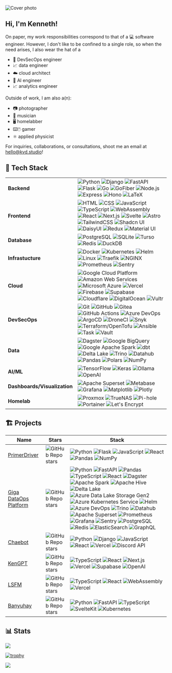 ![Cover photo](https://res.cloudinary.com/kdphotography-assets/image/upload/c_fill,ar_2.39,r_6/v1/kdphotography/portfolio/static/portfolio/media-private/latest/20190407_1.jpg)

## Hi, I'm Kenneth!

On paper, my work responsibilities correspond to that of a 💻 software engineer. However, I don't like to be confined to
a single role, so when the need arises, I also wear the hat of a

- 🗼 DevSecOps engineer
- 📈 data engineer
- ☁️ cloud architect
- 🤖 AI engineer
- 📈 analytics engineer

Outside of work, I am also a(n):

- 📷 photographer
- 🎸 musician
- 🖥️ homelabber
- ⌨️🖱️ gamer
- ⚛ applied physicist

For inquiries, collaborations, or consultations, shoot me an email at hello@kvd.studio!

## 🚀 Tech Stack

<table>
  <tr>
    <td><b>Backend</b></td>
    <td>
      <img src="https://img.shields.io/badge/python-1e1e2e?style=for-the-badge&logo=python" alt="Python" />
      <img src="https://img.shields.io/badge/django-1e1e2e?style=for-the-badge&logo=django" alt="Django" />
      <img src="https://img.shields.io/badge/fastapi-1e1e2e?style=for-the-badge&logo=fastapi" alt="FastAPI" />
      <img src="https://img.shields.io/badge/flask-1e1e2e?style=for-the-badge&logo=flask" alt="Flask" />
      <img src="https://img.shields.io/badge/go-1e1e2e?style=for-the-badge&logo=go" alt="Go" />
      <img src="https://img.shields.io/badge/fiber-1e1e2e?style=for-the-badge&logo=go" alt="GoFiber" />
      <img src="https://img.shields.io/badge/node.js-1e1e2e?style=for-the-badge&logo=nodedotjs" alt="Node.js" />
      <img src="https://img.shields.io/badge/express-1e1e2e?style=for-the-badge&logo=express" alt="Express" />
      <img src="https://img.shields.io/badge/hono-1e1e2e?style=for-the-badge&logo=hono" alt="Hono" />
      <img src="https://img.shields.io/badge/latex-1e1e2e?style=for-the-badge&logo=latex" alt="LaTeX" />
    </td>
  </tr>
  <tr>
    <td><b>Frontend</b></td>
    <td>
      <img src="https://img.shields.io/badge/html-1e1e2e?style=for-the-badge&logo=html5" alt="HTML" />
      <img src="https://img.shields.io/badge/css3-1e1e2e?style=for-the-badge&logo=css3" alt="CSS" />
      <img src="https://img.shields.io/badge/javascript-1e1e2e?style=for-the-badge&logo=javascript" alt="JavaScript" />
      <img src="https://img.shields.io/badge/typescript-1e1e2e?style=for-the-badge&logo=typescript" alt="TypeScript" />
      <img src="https://img.shields.io/badge/webassembly-1e1e2e?style=for-the-badge&logo=webassembly" alt="WebAssembly" />
      <img src="https://img.shields.io/badge/react-1e1e2e?style=for-the-badge&logo=react" alt="React" />
      <img src="https://img.shields.io/badge/next.js-1e1e2e?style=for-the-badge&logo=nextdotjs" alt="Next.js" />
      <img src="https://img.shields.io/badge/svelte-1e1e2e?style=for-the-badge&logo=svelte" alt="Svelte" />
      <img src="https://img.shields.io/badge/astro-1e1e2e?style=for-the-badge&logo=astro" alt="Astro" />
      <img src="https://img.shields.io/badge/tailwindcss-1e1e2e?style=for-the-badge&logo=tailwindcss" alt="TailwindCSS" />
      <img src="https://img.shields.io/badge/shadcn%2Fui-1e1e2e?style=for-the-badge&logo=shadcnui" alt="Shadcn UI" />
      <img src="https://img.shields.io/badge/daisyui-1e1e2e?style=for-the-badge&logo=daisyui" alt="DaisyUI" />
      <img src="https://img.shields.io/badge/redux-1e1e2e?style=for-the-badge&logo=redux" alt="Redux" />
      <img src="https://img.shields.io/badge/mui-1e1e2e?style=for-the-badge&logo=mui" alt="Material UI" />
    </td>
  </tr>
  <tr>
    <td><b>Database</b></td>
    <td>
      <img src="https://img.shields.io/badge/postgresql-1e1e2e?style=for-the-badge&logo=postgresql" alt="PostgreSQL" />
      <img src="https://img.shields.io/badge/sqlite-1e1e2e?style=for-the-badge&logo=sqlite" alt="SQLite" />
      <img src="https://img.shields.io/badge/turso-1e1e2e?style=for-the-badge&logo=turso" alt="Turso" />
      <img src="https://img.shields.io/badge/redis-1e1e2e?style=for-the-badge&logo=redis" alt="Redis" />
      <img src="https://img.shields.io/badge/duckdb-1e1e2e?style=for-the-badge&logo=duckdb" alt="DuckDB" />
    </td>
  </tr>
  <tr>
    <td><b>Infrastucture</b></td>
    <td>
      <img src="https://img.shields.io/badge/docker-1e1e2e?style=for-the-badge&logo=docker" alt="Docker" />
      <img src="https://img.shields.io/badge/k8s-1e1e2e?style=for-the-badge&logo=kubernetes" alt="Kubernetes" />
      <img src="https://img.shields.io/badge/helm-1e1e2e?style=for-the-badge&logo=helm" alt="Helm" />
      <img src="https://img.shields.io/badge/linux-1e1e2e?style=for-the-badge&logo=linux" alt="Linux" />
      <img src="https://img.shields.io/badge/traefik-1e1e2e?style=for-the-badge&logo=traefikproxy" alt="Traefik" />
      <img src="https://img.shields.io/badge/nginx-1e1e2e?style=for-the-badge&logo=nginx" alt="NGINX" />
      <img src="https://img.shields.io/badge/prometheus-1e1e2e?style=for-the-badge&logo=prometheus" alt="Prometheus" />
      <img src="https://img.shields.io/badge/sentry-1e1e2e?style=for-the-badge&logo=sentry" alt="Sentry" />
    </td>
  </tr>
  <tr>
    <td><b>Cloud</b></td>
    <td>
      <img src="https://img.shields.io/badge/GCP-1e1e2e?style=for-the-badge&logo=googlecloud" alt="Google Cloud Platform" />
      <img src="https://img.shields.io/badge/AWS-1e1e2e?style=for-the-badge&logo=amazonwebservices" alt="Amazon Web Services" />
      <img src="https://img.shields.io/badge/Azure-1e1e2e?style=for-the-badge&logo=azure" alt="Microsoft Azure" />
      <img src="https://img.shields.io/badge/Vercel-1e1e2e?style=for-the-badge&logo=vercel" alt="Vercel" />
      <img src="https://img.shields.io/badge/firebase-1e1e2e?style=for-the-badge&logo=firebase" alt="Firebase" />
      <img src="https://img.shields.io/badge/supabase-1e1e2e?style=for-the-badge&logo=supabase" alt="Supabase" />
      <img src="https://img.shields.io/badge/cloudflare-1e1e2e?style=for-the-badge&logo=cloudflare" alt="Cloudflare" />
      <img src="https://img.shields.io/badge/digitalocean-1e1e2e?style=for-the-badge&logo=digitalocean" alt="DigitalOcean" />
      <img src="https://img.shields.io/badge/vultr-1e1e2e?style=for-the-badge&logo=vultr" alt="Vultr" />
    </td>
  </tr>
  <tr>
    <td><b>DevSecOps</b></td>
    <td>
      <img src="https://img.shields.io/badge/git-1e1e2e?style=for-the-badge&logo=git" alt="Git" />
      <img src="https://img.shields.io/badge/github-1e1e2e?style=for-the-badge&logo=github" alt="GitHub" />
      <img src="https://img.shields.io/badge/gitea-1e1e2e?style=for-the-badge&logo=gitea" alt="Gitea" />
      <img src="https://img.shields.io/badge/github%20actions-1e1e2e?style=for-the-badge&logo=githubactions" alt="GitHub Actions" />
      <img src="https://img.shields.io/badge/azure%20devops-1e1e2e?style=for-the-badge&logo=azure" alt="Azure DevOps" />
      <img src="https://img.shields.io/badge/argocd-1e1e2e?style=for-the-badge&logo=argo" alt="ArgoCD" />
      <img src="https://img.shields.io/badge/droneci-1e1e2e?style=for-the-badge&logo=drone" alt="DroneCI" />
      <img src="https://img.shields.io/badge/snyk-1e1e2e?style=for-the-badge&logo=snyk" alt="Snyk" />
      <img src="https://img.shields.io/badge/terraform-1e1e2e?style=for-the-badge&logo=terraform" alt="Terraform/OpenTofu" />
      <img src="https://img.shields.io/badge/ansible-1e1e2e?style=for-the-badge&logo=ansible" alt="Ansible" />
      <img src="https://img.shields.io/badge/task-1e1e2e?style=for-the-badge&logo=task" alt="Task" />
      <img src="https://img.shields.io/badge/vault-1e1e2e?style=for-the-badge&logo=vault" alt="Vault" />
    </td>
  </tr>
  <tr>
    <td><b>Data</b></td>
    <td>
      <img src="https://img.shields.io/badge/dagster-1e1e2e?style=for-the-badge&logo=dagster" alt="Dagster" />
      <img src="https://img.shields.io/badge/bigquery-1e1e2e?style=for-the-badge&logo=googlebigquery" alt="Google BigQuery" />
      <img src="https://img.shields.io/badge/spark-1e1e2e?style=for-the-badge&logo=apachespark" alt="Google Apache Spark" />
      <img src="https://img.shields.io/badge/dbt-1e1e2e?style=for-the-badge&logo=dbt" alt="dbt" />
      <img src="https://img.shields.io/badge/delta%20lake-1e1e2e?style=for-the-badge&logo=deltalake" alt="Delta Lake" />
      <img src="https://img.shields.io/badge/trino-1e1e2e?style=for-the-badge&logo=trino" alt="Trino" />
      <img src="https://img.shields.io/badge/datahub-1e1e2e?style=for-the-badge&logo=datahub" alt="Datahub" />
      <img src="https://img.shields.io/badge/pandas-1e1e2e?style=for-the-badge&logo=pandas" alt="Pandas" />
      <img src="https://img.shields.io/badge/polars-1e1e2e?style=for-the-badge&logo=polars" alt="Polars" />
      <img src="https://img.shields.io/badge/numpy-1e1e2e?style=for-the-badge&logo=numpy" alt="NumPy" />
    </td>
  </tr>
  <tr>
    <td><b>AI/ML</b></td>
    <td>
      <img src="https://img.shields.io/badge/tensorflow-1e1e2e?style=for-the-badge&logo=tensorflow" alt="TensorFlow" />
      <img src="https://img.shields.io/badge/keras-1e1e2e?style=for-the-badge&logo=keras" alt="Keras" />
      <img src="https://img.shields.io/badge/ollama-1e1e2e?style=for-the-badge&logo=ollama" alt="Ollama" />
      <img src="https://img.shields.io/badge/openai-1e1e2e?style=for-the-badge&logo=openai" alt="OpenAI" />
    </td>
  </tr>
  <tr>
    <td><b>Dashboards/Visualization</b></td>
    <td>
      <img src="https://img.shields.io/badge/apache%20superset-1e1e2e?style=for-the-badge&logo=apachesuperset" alt="Apache Superset" />
      <img src="https://img.shields.io/badge/metabase-1e1e2e?style=for-the-badge&logo=metabase" alt="Metabase" />
      <img src="https://img.shields.io/badge/grafana-1e1e2e?style=for-the-badge&logo=grafana" alt="Grafana" />
      <img src="https://img.shields.io/badge/matplotlib-1e1e2e?style=for-the-badge&logo=matplotlib" alt="Matplotlib" />
      <img src="https://img.shields.io/badge/plotly-1e1e2e?style=for-the-badge&logo=plotly" alt="Plotly" />
    </td>
  </tr>
  <tr>
    <td><b>Homelab</b></td>
    <td>
      <img src="https://img.shields.io/badge/proxmox-1e1e2e?style=for-the-badge&logo=proxmox" alt="Proxmox" />
      <img src="https://img.shields.io/badge/truenas-1e1e2e?style=for-the-badge&logo=truenas" alt="TrueNAS" />
      <img src="https://img.shields.io/badge/pihole-1e1e2e?style=for-the-badge&logo=pihole" alt="Pi-hole" />
      <img src="https://img.shields.io/badge/portainer-1e1e2e?style=for-the-badge&logo=portainer" alt="Portainer" />
      <img src="https://img.shields.io/badge/let's%20encrypt-1e1e2e?style=for-the-badge&logo=letsencrypt" alt="Let's Encrypt" />
    </td>
  </tr>
</table>

## 🏗 Projects

<table>
  <thead>
    <tr>
      <th>Name</th>
      <th>Stars</th>
      <th>Stack</th>
    </tr>
  </thead>
  <tbody>
    <tr>
      <td>
        <a href="https://github.com/kvdomingo/primerdriver">PrimerDriver</a>
      </td>
      <td>
        <img alt="GitHub Repo stars" src="https://img.shields.io/github/stars/kvdomingo/primerdriver?style=for-the-badge&labelColor=1e1e2e">
      </td>
      <td>
        <img src="https://img.shields.io/badge/python-1e1e2e?style=for-the-badge&logo=python" alt="Python" />
        <img src="https://img.shields.io/badge/flask-1e1e2e?style=for-the-badge&logo=flask" alt="Flask" />
        <img src="https://img.shields.io/badge/javascript-1e1e2e?style=for-the-badge&logo=javascript" alt="JavaScript" />
        <img src="https://img.shields.io/badge/react-1e1e2e?style=for-the-badge&logo=react" alt="React" />
        <img src="https://img.shields.io/badge/pandas-1e1e2e?style=for-the-badge&logo=pandas" alt="Pandas" />
        <img src="https://img.shields.io/badge/numpy-1e1e2e?style=for-the-badge&logo=numpy" alt="NumPy" />
      </td>
    </tr>
    <tr>
      <td>
        <a href="https://github.com/unicef/giga-data-ingestion">Giga DataOps Platform</a>
      </td>
      <td>
        <img alt="GitHub Repo stars" src="https://img.shields.io/github/stars/unicef/giga-data-ingestion?style=for-the-badge&labelColor=1e1e2e">
      </td>
      <td>
        <img src="https://img.shields.io/badge/python-1e1e2e?style=for-the-badge&logo=python" alt="Python" />
        <img src="https://img.shields.io/badge/fastapi-1e1e2e?style=for-the-badge&logo=fastapi" alt="FastAPI" />
        <img src="https://img.shields.io/badge/pandas-1e1e2e?style=for-the-badge&logo=pandas" alt="Pandas" />
        <img src="https://img.shields.io/badge/typescript-1e1e2e?style=for-the-badge&logo=typescript" alt="TypeScript" />
        <img src="https://img.shields.io/badge/react-1e1e2e?style=for-the-badge&logo=react" alt="React" />
        <img src="https://img.shields.io/badge/dagster-1e1e2e?style=for-the-badge&logo=dagster" alt="Dagster" />
        <img src="https://img.shields.io/badge/spark-1e1e2e?style=for-the-badge&logo=apachespark" alt="Apache Spark" />
        <img src="https://img.shields.io/badge/hive%20metastore-1e1e2e?style=for-the-badge&logo=apachehive" alt="Apache Hive" />
        <img src="https://img.shields.io/badge/delta%20lake-1e1e2e?style=for-the-badge&logo=deltalake" alt="Delta Lake" />
        <img src="https://img.shields.io/badge/azure%20data%20lake%20storage-1e1e2e?style=for-the-badge&logo=azure" alt="Azure Data Lake Storage Gen2" />
        <img src="https://img.shields.io/badge/azure%20kubernetes%20service-1e1e2e?style=for-the-badge&logo=kubernetes" alt="Azure Kubernetes Service" />
        <img src="https://img.shields.io/badge/helm-1e1e2e?style=for-the-badge&logo=helm" alt="Helm" />
        <img src="https://img.shields.io/badge/azure%20devops-1e1e2e?style=for-the-badge&logo=azure" alt="Azure DevOps" />
        <img src="https://img.shields.io/badge/trino-1e1e2e?style=for-the-badge&logo=trino" alt="Trino" />
        <img src="https://img.shields.io/badge/datahub-1e1e2e?style=for-the-badge&logo=datahub" alt="Datahub" />
        <img src="https://img.shields.io/badge/superset-1e1e2e?style=for-the-badge&logo=apachesuperset" alt="Apache Superset" />
        <img src="https://img.shields.io/badge/prometheus-1e1e2e?style=for-the-badge&logo=prometheus" alt="Prometheus" />
        <img src="https://img.shields.io/badge/grafana-1e1e2e?style=for-the-badge&logo=grafana" alt="Grafana" />
        <img src="https://img.shields.io/badge/sentry-1e1e2e?style=for-the-badge&logo=sentry" alt="Sentry" />
        <img src="https://img.shields.io/badge/postgresql-1e1e2e?style=for-the-badge&logo=postgresql" alt="PostgreSQL" />
        <img src="https://img.shields.io/badge/redis-1e1e2e?style=for-the-badge&logo=redis" alt="Redis" />
        <img src="https://img.shields.io/badge/elasticsearch-1e1e2e?style=for-the-badge&logo=elasticsearch" alt="ElasticSearch" />
        <img src="https://img.shields.io/badge/graphql-1e1e2e?style=for-the-badge&logo=graphql" alt="GraphQL" />
      </td>
    </tr>
    <tr>
      <td>
        <a href="https://github.com/kvdomingo/chaebot">Chaebot</a>
      </td>
      <td>
        <img alt="GitHub Repo stars" src="https://img.shields.io/github/stars/kvdomingo/chaebot?style=for-the-badge&labelColor=1e1e2e">
      </td>
      <td>
        <img src="https://img.shields.io/badge/python-1e1e2e?style=for-the-badge&logo=python" alt="Python" />
        <img src="https://img.shields.io/badge/django-1e1e2e?style=for-the-badge&logo=django" alt="Django" />
        <img src="https://img.shields.io/badge/javascript-1e1e2e?style=for-the-badge&logo=javascript" alt="JavaScript" />
        <img src="https://img.shields.io/badge/react-1e1e2e?style=for-the-badge&logo=react" alt="React" />
        <img src="https://img.shields.io/badge/vercel-1e1e2e?style=for-the-badge&logo=vercel" alt="Vercel" />
        <img src="https://img.shields.io/badge/discord%20api-1e1e2e?style=for-the-badge&logo=discord" alt="Discord API" />
      </td>
    </tr>
    <tr>
      <td>
        <a href="https://github.com/kvdomingo/kengpt">KenGPT</a>
      </td>
      <td>
        <img alt="GitHub Repo stars" src="https://img.shields.io/github/stars/kvdomingo/kengpt?style=for-the-badge&labelColor=1e1e2e">
      </td>
      <td>
        <img src="https://img.shields.io/badge/typescript-1e1e2e?style=for-the-badge&logo=typescript" alt="TypeScript" />
        <img src="https://img.shields.io/badge/react-1e1e2e?style=for-the-badge&logo=react" alt="React" />
        <img src="https://img.shields.io/badge/next.js-1e1e2e?style=for-the-badge&logo=nextdotjs" alt="Next.js" />
        <img src="https://img.shields.io/badge/vercel-1e1e2e?style=for-the-badge&logo=vercel" alt="Vercel" />
        <img src="https://img.shields.io/badge/supabase-1e1e2e?style=for-the-badge&logo=supabase" alt="Supabase" />
        <img src="https://img.shields.io/badge/openai-1e1e2e?style=for-the-badge&logo=openai" alt="OpenAI" />
      </td>
    </tr>
    <tr>
      <td>
        <a href="https://github.com/kvdomingo/lsfm">LSFM</a>
      </td>
      <td>
        <img alt="GitHub Repo stars" src="https://img.shields.io/github/stars/kvdomingo/lsfm?style=for-the-badge&labelColor=1e1e2e">
      </td>
      <td>
        <img src="https://img.shields.io/badge/typescript-1e1e2e?style=for-the-badge&logo=typescript" alt="TypeScript" />
        <img src="https://img.shields.io/badge/react-1e1e2e?style=for-the-badge&logo=react" alt="React" />
        <img src="https://img.shields.io/badge/webassembly-1e1e2e?style=for-the-badge&logo=webassembly" alt="WebAssembly" />
        <img src="https://img.shields.io/badge/vercel-1e1e2e?style=for-the-badge&logo=vercel" alt="Vercel" />
      </td>
    </tr>
    <tr>
      <td>
        <a href="https://github.com/kvdomingo/banyuhay">Banyuhay</a>
      </td>
      <td>
        <img alt="GitHub Repo stars" src="https://img.shields.io/github/stars/kvdomingo/banyuhay?style=for-the-badge&labelColor=1e1e2e">
      </td>
      <td>
        <img src="https://img.shields.io/badge/python-1e1e2e?style=for-the-badge&logo=python" alt="Python" />
        <img src="https://img.shields.io/badge/fastapi-1e1e2e?style=for-the-badge&logo=fastapi" alt="FastAPI" />
        <img src="https://img.shields.io/badge/typescript-1e1e2e?style=for-the-badge&logo=typescript" alt="TypeScript" />
        <img src="https://img.shields.io/badge/sveltekit-1e1e2e?style=for-the-badge&logo=svelte" alt="SvelteKit" />
        <img src="https://img.shields.io/badge/k8s-1e1e2e?style=for-the-badge&logo=kubernetes" alt="Kubernetes" />
      </td>
    </tr>
  </tbody>
</table>

## 📊 Stats

<img src="https://wakatime.com/share/@kvdomingo/ac384905-920f-45ae-8f64-4dc6156e22f1.png" />

[![trophy](https://github-profile-trophy.vercel.app/?username=kvdomingo&theme=nord&column=3)](https://github.com/ryo-ma/github-profile-trophy)

<a href="https://wakatime.com"><img src="https://wakatime.com/share/@kvdomingo/8d65909f-f4aa-436b-8f27-4033e1891510.png" /></a>
